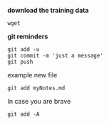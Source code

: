 **download the training data**
```
wget 
```

 

**git reminders**
```
git add -u
git commit -m 'just a message'
git push
```
example new file
```
git add myNotes.md
```
In case you are brave
```
git add -A
```
